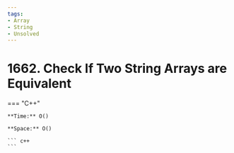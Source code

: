 ```yaml
---
tags:
- Array
- String
- Unsolved
---
```



# 1662. Check If Two String Arrays are Equivalent

=== "C++"

    **Time:** O()

    **Space:** O()

    ``` c++
    ```